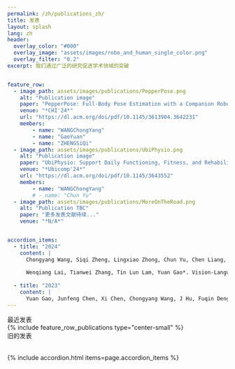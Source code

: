```yaml
---
permalink: /zh/publications_zh/
title: 发表
layout: splash
lang: zh
header: 
  overlay_color: "#000"
  overlay_image: "assets/images/robo_and_human_single_color.png"
  overlay_filter: "0.2"
excerpt: 我们通过广泛的研究促进学术领域的突破


feature_row:
  - image_path: assets/images/publications/PepperPose.png
    alt: "Publication image"
    paper: "PepperPose: Full-Body Pose Estimation with a Companion Robot, CHI'24, Chongyang Wang，Yuan Gao，Chun Yu"
    venue: "*CHI'24*"
    url: "https://dl.acm.org/doi/pdf/10.1145/3613904.3642231"
    members:
        - name: "WANGChongYang"
        - name: "GaoYuan"
        - name: "ZHENGSiQi"
  - image_path: assets/images/publications/UbiPhysio.png
    alt: "Publication image"
    paper: "UbiPhysio: Support Daily Functioning, Fitness, and Rehabilitation with Action Understanding and Feedback in Natural Language"
    venue: "*Ubicomp'24*"
    url: "https://dl.acm.org/doi/pdf/10.1145/3643552"
    members:
        - name: "WANGChongYang"
        # - name: "Chun Yu"
  - image_path: assets/images/publications/MoreOnTheRoad.png
    alt: "Publication TBC"
    paper: "更多发表文献待续..."
    venue: "*N/A*"


accordion_items:
  - title: "2024"
    content: |
      Chongyang Wang, Siqi Zheng, Lingxiao Zhong, Chun Yu, Chen Liang, Yuntao Wang, Yuan Gao*, Tin Lun Lam, Yuanchun Shi, “PepperPose: Full-Body Pose Estimation with a Companion Robot,” ACM CHI conference on Human Factors in Computing Systems, Hawaii, USA, ACM CHI, May 11-16, 2024. 
      
      Wenqiang Lai, Tianwei Zhang, Tin Lun Lam, Yuan Gao*. Vision-Language Model-based Physical Reasoning for Robot Liquid Perception, IROS, 2024
            
  - title: "2023"
    content: |
      Yuan Gao, Junfeng Chen, Xi Chen, Chongyang Wang, J Hu, Fuqin Deng, Tin Lun Lam, Asymmetric Self-Play-Enabled Intelligent Heterogeneous Multirobot Catching System Using Deep Multiagent Reinforcement Learning, IEEE Transaction on Robotics. 2023
---
```


<div class = "is-h1 titleHighlight" style = "margin-bottom: 2rem" >最近发表<div>
{% include feature_row_publications type="center-small" %}



<div class = "is-h1 titleHighlight" style = "margin-bottom: 2rem" > 旧的发表 </div>

{% include accordion.html items=page.accordion_items %}